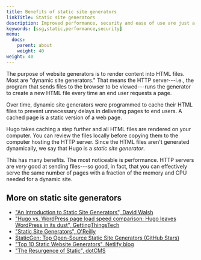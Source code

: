 ```yaml
---
title: Benefits of static site generators
linkTitle: Static site generators
description: Improved performance, security and ease of use are just a few of the reasons static site generators are so appealing.
keywords: [ssg,static,performance,security]
menu:
  docs:
    parent: about
    weight: 40
weight: 40
---
```


The purpose of website generators is to render content into HTML files. Most are "dynamic site generators." That means the HTTP server---i.e., the program that sends files to the browser to be viewed---runs the generator to create a new HTML file every time an end user requests a page.

Over time, dynamic site generators were programmed to cache their HTML files to prevent unnecessary delays in delivering pages to end users. A cached page is a static version of a web page.

Hugo takes caching a step further and all HTML files are rendered on your computer. You can review the files locally before copying them to the computer hosting the HTTP server. Since the HTML files aren't generated dynamically, we say that Hugo is a *static site generator*.

This has many benefits. The most noticeable is performance. HTTP servers are *very* good at sending files---so good, in fact, that you can effectively serve the same number of pages with a fraction of the memory and CPU needed for a dynamic site.

## More on static site generators

* ["An Introduction to Static Site Generators", David Walsh]
* ["Hugo vs. WordPress page load speed comparison: Hugo leaves WordPress in its dust", GettingThingsTech][hugovwordpress]
* ["Static Site Generators", O'Reilly]
* [StaticGen: Top Open-Source Static Site Generators (GitHub Stars)]
* ["Top 10 Static Website Generators", Netlify blog]
* ["The Resurgence of Static", dotCMS][dotcms]

["An Introduction to Static Site Generators", David Walsh]: https://davidwalsh.name/introduction-static-site-generators
["Static Site Generators", O'Reilly]: https://github.com/gohugoio/hugoDocs/files/1242701/static-site-generators.pdf
["Top 10 Static Website Generators", Netlify blog]: https://www.netlify.com/blog/2016/05/02/top-ten-static-website-generators/
[hugovwordpress]: https://gettingthingstech.com/hugo-vs.-wordpress-page-load-speed-comparison-hugo-leaves-wordpress-in-its-dust/
[StaticGen: Top Open-Source Static Site Generators (GitHub Stars)]: https://www.staticgen.com/
[dotcms]: https://dotcms.com/blog/post/the-resurgence-of-static
